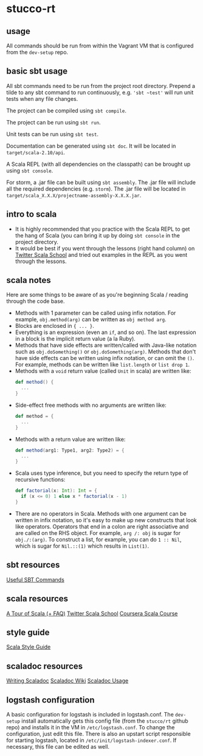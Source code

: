 stucco-rt
==========

usage
-----
All commands should be run from within the Vagrant VM that is configured from the `dev-setup` repo.

basic sbt usage
---------------
All sbt commands need to be run from the project root directory. Prepend a tilde to any sbt command to run continuously, e.g. `'sbt ~test'` will run unit tests when any file changes.

The project can be compiled using `sbt compile`.

The project can be run using `sbt run`.

Unit tests can be run using `sbt test`.

Documentation can be generated using `sbt doc`. It will be located in `target/scala-2.10/api`.

A Scala REPL (with all dependencies on the classpath) can be brought up using `sbt console`.

For storm, a .jar file can be built using `sbt assembly`. The .jar file will include all the required dependencies (e.g. `storm`). The .jar file will be located in `target/scala_X.X.X/projectname-assembly-X.X.X.jar`.

intro to scala
--------------
* It is highly recommended that you practice with the Scala REPL to get the hang of Scala (you can bring it up by doing `sbt console` in the project directory.
* It would be best if you went through the lessons (right hand column) on 
[Twitter Scala School](http://twitter.github.io/scala_school/) and tried out examples in the REPL as you went through the lessons.

scala notes
-----------
Here are some things to be aware of as you're beginning Scala / reading through the code base.
* Methods with 1 parameter can be called using infix notation. For example, `obj.method(arg)` can be written as `obj method arg`.
* Blocks are enclosed in `{ ... }`.
* Everything is an expression (even an `if`, and so on). The last expression in a block is the implicit return value (a la Ruby).
* Methods that have side effects are written/called with Java-like notation such as `obj.doSomething()` or `obj.doSomething(arg)`. Methods that don't have side effects can be written using infix notation, or can omit the `()`. For example, methods can be written like `list.length` or `list drop 1`.
* Methods with a `void` return value (called `Unit` in scala) are written like:
    ```scala
    def method() {
      ...
    }
    ```
* Side-effect free methods with no arguments are written like:
    ```scala
    def method = {
      ...
    }
    ```
* Methods with a return value are written like:
    ```scala
    def method(arg1: Type1, arg2: Type2) = {
      ...
    }
    ```
* Scala uses type inference, but you need to specify the return type of recursive functions:
    ```scala
    def factorial(x: Int): Int = {
      if (x <= 0) 1 else x * factorial(x - 1)
    }
    ```
* There are no operators in Scala. Methods with one argument can be written in infix notation, so it's easy to make up new constructs that look like operators. Operators that end in a colon are right associative and are called on the RHS object. For example, `arg /: obj` is sugar for `obj./:(arg)`. To construct a list, for example, you can do `1 :: Nil`, which is sugar for `Nil.::(1)` which results in `List(1)`.

sbt resources
-------------
[Useful SBT Commands](http://scala.micronauticsresearch.com/sbt/useful-sbt-commands)

scala resources
---------------
[A Tour of Scala (+ FAQ)](http://docs.scala-lang.org/tutorials/)
[Twitter Scala School](http://twitter.github.io/scala_school/)
[Coursera Scala Course](https://www.coursera.org/course/progfun)

style guide
-----------
[Scala Style Guide](http://docs.scala-lang.org/style/)

scaladoc resources
------------------
[Writing Scaladoc](https://wiki.scala-lang.org/display/SW/Writing+Documentation)
[Scaladoc Wiki](https://wiki.scala-lang.org/display/SW/Scaladoc)
[Scaladoc Usage](http://dcsobral.blogspot.com/2011/12/using-scala-api-documentation.html)

logstash configuration
----------------------
A basic configuration for logstash is included in logstash.conf. The `dev-setup` install automatically gets this config file (from the `stucco/rt` github repo) and installs it in the VM in `/etc/logstash.conf`. To change the configuration, just edit this file. There is also an upstart script responsible for starting logstash, located in `/etc/init/logstash-indexer.conf`. If necessary, this file can be edited as well.
